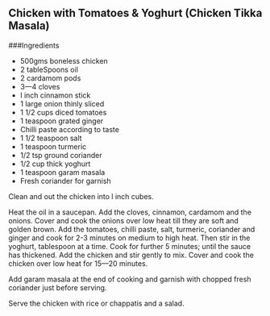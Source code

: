 ## Chicken with Tomatoes & Yoghurt (Chicken Tikka Masala)

###Ingredients

* 500gms boneless chicken
* 2 tableSpoons oil
* 2 cardamom pods
* 3—4 cloves
* l inch cinnamon stick
* 1 large onion thinly sliced
* 1 1/2 cups diced tomatoes
* 1 teaspoon grated ginger
* Chilli paste according to taste
* 1 1/2 teaspoon salt
* 1 teaspoon turmeric
* 1/2 tsp ground coriander
* 1/2 cup thick yoghurt
* 1 teaspoon garam masala
* Fresh coriander for garnish

Clean and out the chicken into l inch cubes.

Heat the oil in a saucepan. Add the cloves, cinnamon, cardamom and the onions.
Cover and cook the onions over low heat till they are soft and golden brown. Add
the tomatoes, chilli paste, salt, turmeric, coriander and ginger and cook for 2-3
minutes on medium to high heat. Then stir in the yoghurt, tablespoon at a time.
Cook for further 5 minutes; until the sauce has thickened. Add the chicken and
stir gently to mix. Cover and cook the chicken over low heat for 15—20 minutes.

Add garam masala at the end of cooking and garnish with chopped fresh
coriander just before serving.

Serve the chicken with rice or chappatis and a salad.
